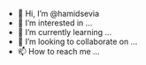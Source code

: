 - 👋 Hi, I’m @hamidsevia
- 👀 I’m interested in ...
- 🌱 I’m currently learning ...
- 💞️ I’m looking to collaborate on ...
- 📫 How to reach me ...

<!---
hamidsevia/hamidsevia is a ✨ special ✨ repository because its `README.md` (this file) appears on your GitHub profile.
You can click the Preview link to take a look at your changes.
--->
